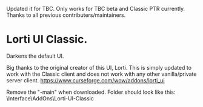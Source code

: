 Updated it for TBC. Only works for TBC beta and Classic PTR currently. Thanks to all previous contributers/maintainers.

# Lorti UI Classic.

Darkens the default UI.

Big thanks to the original creator of this UI, Lorti. This is simply updated to work with the Classic client and does not work with any other vanilla/private server client.
https://www.curseforge.com/wow/addons/lorti_ui

Remove the "-main" when downloaded. Folder should look like this: \Interface\AddOns\Lorti-UI-Classic
